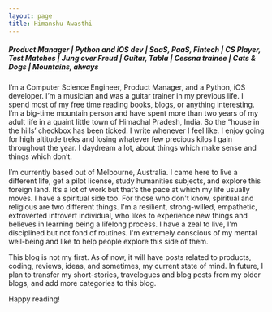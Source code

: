 ```yaml
---
layout: page
title: Himanshu Awasthi
---
```

<h5>Product Manager | Python and iOS dev | SaaS, PaaS, Fintech | CS Player, Test Matches | Jung over Freud | Guitar, Tabla | Cessna trainee | Cats & Dogs | Mountains, always</h5>

I’m a Computer Science Engineer, Product Manager, and a Python, iOS developer. I’m a musician and was a guitar trainer in my previous life.  I spend most of my free time reading books, blogs, or anything interesting. I’m a big-time mountain person and have spent more than two years of my adult life in a quaint little town of Himachal Pradesh, India. So the “house in the hills’ checkbox has been ticked. I write whenever I feel like. I enjoy going for high altitude treks and losing whatever few precious kilos I gain throughout the year. I daydream a lot, about things which make sense and things which don’t.

I’m currently based out of Melbourne, Australia. I came here to live a different life, get a pilot license, study humanities subjects, and explore this foreign land. It’s a lot of work but that’s the pace at which my life usually moves. I have a spiritual side too. For those who don't know, spiritual and religious are two different things. I'm a resilient, strong-willed, empathetic, extroverted introvert individual, who likes to experience new things and believes in learning being a lifelong process. I have a zeal to live, I'm disciplined but not fond of routines. I'm extremely conscious of my mental well-being and like to help people explore this side of them. 

This blog is not my first. As of now, it will have posts related to products, coding, reviews, ideas, and sometimes, my current state of mind. In future, I plan to transfer my short-stories, travelogues and blog posts from my older blogs, and add more categories to this blog.

Happy reading!
